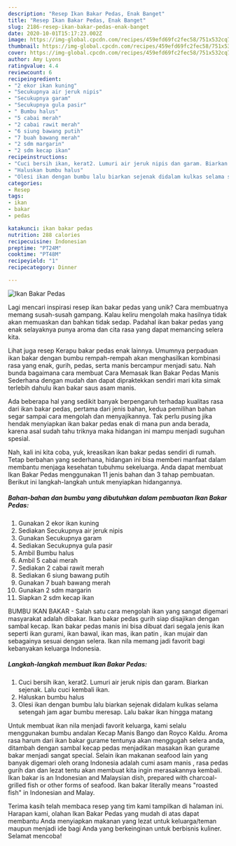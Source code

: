 ```yaml
---
description: "Resep Ikan Bakar Pedas, Enak Banget"
title: "Resep Ikan Bakar Pedas, Enak Banget"
slug: 2186-resep-ikan-bakar-pedas-enak-banget
date: 2020-10-01T15:17:23.002Z
image: https://img-global.cpcdn.com/recipes/459efd69fc2fec58/751x532cq70/ikan-bakar-pedas-foto-resep-utama.jpg
thumbnail: https://img-global.cpcdn.com/recipes/459efd69fc2fec58/751x532cq70/ikan-bakar-pedas-foto-resep-utama.jpg
cover: https://img-global.cpcdn.com/recipes/459efd69fc2fec58/751x532cq70/ikan-bakar-pedas-foto-resep-utama.jpg
author: Amy Lyons
ratingvalue: 4.4
reviewcount: 6
recipeingredient:
- "2 ekor ikan kuning"
- "Secukupnya air jeruk nipis"
- "Secukupnya garam"
- "Secukupnya gula pasir"
- " Bumbu halus"
- "5 cabai merah"
- "2 cabai rawit merah"
- "6 siung bawang putih"
- "7 buah bawang merah"
- "2 sdm margarin"
- "2 sdm kecap ikan"
recipeinstructions:
- "Cuci bersih ikan, kerat2. Lumuri air jeruk nipis dan garam. Biarkan sejenak. Lalu cuci kembali ikan."
- "Haluskan bumbu halus"
- "Olesi ikan dengan bumbu lalu biarkan sejenak didalam kulkas selama setengah jam agar bumbu meresap. Lalu bakar ikan hingga matang"
categories:
- Resep
tags:
- ikan
- bakar
- pedas

katakunci: ikan bakar pedas 
nutrition: 288 calories
recipecuisine: Indonesian
preptime: "PT24M"
cooktime: "PT48M"
recipeyield: "1"
recipecategory: Dinner

---
```



![Ikan Bakar Pedas](https://img-global.cpcdn.com/recipes/459efd69fc2fec58/751x532cq70/ikan-bakar-pedas-foto-resep-utama.jpg)

Lagi mencari inspirasi resep ikan bakar pedas yang unik? Cara membuatnya memang susah-susah gampang. Kalau keliru mengolah maka hasilnya tidak akan memuaskan dan bahkan tidak sedap. Padahal ikan bakar pedas yang enak selayaknya punya aroma dan cita rasa yang dapat memancing selera kita.

Lihat juga resep Kerapu bakar pedas enak lainnya. Umumnya perpaduan ikan bakar dengan bumbu rempah-rempah akan menghasilkan kombinasi rasa yang enak, gurih, pedas, serta manis bercampur menjadi satu. Nah bunda bagaimana cara membuat Cara Memasak Ikan Bakar Pedas Manis Sederhana dengan mudah dan dapat dipraktekkan sendiri mari kita simak terlebih dahulu ikan bakar saus asam manis.

Ada beberapa hal yang sedikit banyak berpengaruh terhadap kualitas rasa dari ikan bakar pedas, pertama dari jenis bahan, kedua pemilihan bahan segar sampai cara mengolah dan menyajikannya. Tak perlu pusing jika hendak menyiapkan ikan bakar pedas enak di mana pun anda berada, karena asal sudah tahu triknya maka hidangan ini mampu menjadi suguhan spesial.


Nah, kali ini kita coba, yuk, kreasikan ikan bakar pedas sendiri di rumah. Tetap berbahan yang sederhana, hidangan ini bisa memberi manfaat dalam membantu menjaga kesehatan tubuhmu sekeluarga. Anda dapat membuat Ikan Bakar Pedas menggunakan 11 jenis bahan dan 3 tahap pembuatan. Berikut ini langkah-langkah untuk menyiapkan hidangannya.

<!--inarticleads1-->

##### Bahan-bahan dan bumbu yang dibutuhkan dalam pembuatan Ikan Bakar Pedas:

1. Gunakan 2 ekor ikan kuning
1. Sediakan Secukupnya air jeruk nipis
1. Gunakan Secukupnya garam
1. Sediakan Secukupnya gula pasir
1. Ambil  Bumbu halus
1. Ambil 5 cabai merah
1. Sediakan 2 cabai rawit merah
1. Sediakan 6 siung bawang putih
1. Gunakan 7 buah bawang merah
1. Gunakan 2 sdm margarin
1. Siapkan 2 sdm kecap ikan


BUMBU IKAN BAKAR - Salah satu cara mengolah ikan yang sangat digemari masyarakat adalah dibakar. Ikan bakar pedas gurih siap disajikan dengan sambal kecap. Ikan bakar pedas manis ini bisa dibuat dari segala jenis ikan seperti ikan gurami, ikan bawal, ikan mas, ikan patin , ikan mujair dan sebagainya sesuai dengan selera. Ikan nila memang jadi favorit bagi kebanyakan keluarga Indonesia. 

<!--inarticleads2-->

##### Langkah-langkah membuat Ikan Bakar Pedas:

1. Cuci bersih ikan, kerat2. Lumuri air jeruk nipis dan garam. Biarkan sejenak. Lalu cuci kembali ikan.
1. Haluskan bumbu halus
1. Olesi ikan dengan bumbu lalu biarkan sejenak didalam kulkas selama setengah jam agar bumbu meresap. Lalu bakar ikan hingga matang


Untuk membuat ikan nila menjadi favorit keluarga, kami selalu menggunakan bumbu andalan Kecap Manis Bango dan Royco Kaldu. Aroma rasa harum dari ikan bakar gurame tentunya akan menggugah selera anda, ditambah dengan sambal kecap pedas menjadikan masakan ikan gurame bakar menjadi sangat special. Selain ikan makanan seafood lain yang banyak digemari oleh orang Indonesia adalah cumi asam manis , rasa pedas gurih dan dan lezat tentu akan membuat kita ingin merasakannya kembali. Ikan bakar is an Indonesian and Malaysian dish, prepared with charcoal-grilled fish or other forms of seafood. Ikan bakar literally means &#34;roasted fish&#34; in Indonesian and Malay. 

Terima kasih telah membaca resep yang tim kami tampilkan di halaman ini. Harapan kami, olahan Ikan Bakar Pedas yang mudah di atas dapat membantu Anda menyiapkan makanan yang lezat untuk keluarga/teman maupun menjadi ide bagi Anda yang berkeinginan untuk berbisnis kuliner. Selamat mencoba!
